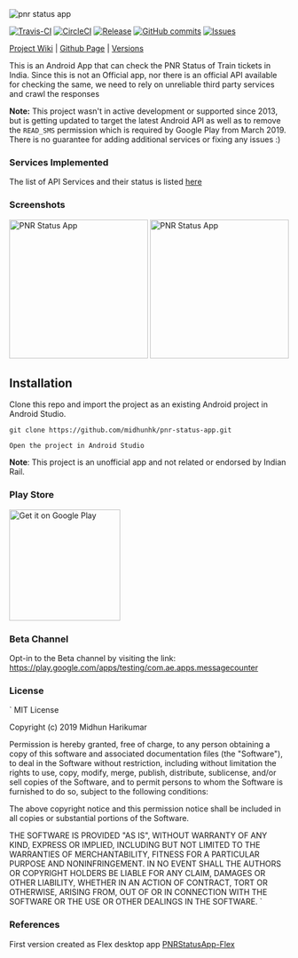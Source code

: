 <img alt="pnr status app" src="https://github.com/midhunhk/pnr-status-app/blob/notan/resources/v4/promotional/fg-notan-02.png"/> 

[![Travis-CI](https://img.shields.io/travis/midhunhk/pnr-status-app/master.svg?label=Travis-CI)](https://travis-ci.org/midhunhk/pnr-status-app) 
[![CircleCI](https://img.shields.io/circleci/project/github/midhunhk/pnr-status-app/master.svg?label=CircleCI)](https://circleci.com/gh/midhunhk/pnr-status-app/tree/master) 
[![Release](https://img.shields.io/github/release/midhunhk/pnr-status-app.svg)](https://github.com/midhunhk/pnr-status-app/releases) 
[![GitHub commits](https://img.shields.io/github/commits-since/midhunhk/pnr-status-app/v3.2.5.svg)](https://github.com/midhunhk/pnr-status-app) 
[![Issues](https://img.shields.io/github/issues/midhunhk/pnr-status-app.svg)](https://github.com/midhunhk/pnr-status-app/issues) 

[Project Wiki](https://github.com/midhunhk/pnr-status-app/wiki) | 
[Github Page](http://midhunhk.github.io/pnr-status-app) |
[Versions](https://github.com/midhunhk/pnr-status-app/wiki/Versions)  
  
This is an Android App that can check the PNR Status of Train tickets in India. Since this is not an Official app, nor there is an official API available for checking the same, we need to rely on unreliable third party services and crawl the responses

**Note:** This project wasn't in active development or supported since 2013, but is getting updated to target the latest Android API as well as to remove the `READ_SMS` permission which is required by Google Play from March 2019. There is no guarantee for adding additional services or fixing any issues :)

### Services Implemented
The list of API Services and their status is listed [here](https://github.com/midhunhk/pnr-status-app/wiki/Services)

### Screenshots
<img alt="PNR Status App" src="https://github.com/midhunhk/pnr-status-app/blob/notan/resources/v4/promotional/01-landing.png" width="250"/> <img alt="PNR Status App" src="https://github.com/midhunhk/pnr-status-app/blob/notan/resources/v4/promotional/02-ticket-details.png" width="250"/>

## Installation
Clone this repo and import the project as an existing Android project in Android Studio.
```
git clone https://github.com/midhunhk/pnr-status-app.git  

Open the project in Android Studio  
```

**Note**: This project is an unofficial app and not related or endorsed by Indian Rail.

### Play Store
<a href="https://play.google.com/store/apps/details?id=com.ae.apps.pnrstatus.v3">
 <img alt="Get it on Google Play" width="200px" src="https://play.google.com/intl/en_us/badges/images/generic/en_badge_web_generic.png">
</a>

### Beta Channel
Opt-in to the Beta channel by visiting the link: https://play.google.com/apps/testing/com.ae.apps.messagecounter 

### License
`
MIT License

Copyright (c) 2019 Midhun Harikumar

Permission is hereby granted, free of charge, to any person obtaining a copy
of this software and associated documentation files (the "Software"), to deal
in the Software without restriction, including without limitation the rights
to use, copy, modify, merge, publish, distribute, sublicense, and/or sell
copies of the Software, and to permit persons to whom the Software is
furnished to do so, subject to the following conditions:

The above copyright notice and this permission notice shall be included in all
copies or substantial portions of the Software.

THE SOFTWARE IS PROVIDED "AS IS", WITHOUT WARRANTY OF ANY KIND, EXPRESS OR
IMPLIED, INCLUDING BUT NOT LIMITED TO THE WARRANTIES OF MERCHANTABILITY,
FITNESS FOR A PARTICULAR PURPOSE AND NONINFRINGEMENT. IN NO EVENT SHALL THE
AUTHORS OR COPYRIGHT HOLDERS BE LIABLE FOR ANY CLAIM, DAMAGES OR OTHER
LIABILITY, WHETHER IN AN ACTION OF CONTRACT, TORT OR OTHERWISE, ARISING FROM,
OUT OF OR IN CONNECTION WITH THE SOFTWARE OR THE USE OR OTHER DEALINGS IN THE
SOFTWARE.
`

### References
First version created as Flex desktop app [PNRStatusApp-Flex](https://github.com/midhunhk/pnr-status-app-flex)
